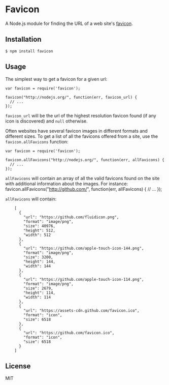 # Favicon

A Node.js module for finding the URL of a web site's
[favicon](http://en.wikipedia.org/wiki/Favicon).

## Installation

    $ npm install favicon

## Usage

The simplest way to get a favicon for a given url:

    var favicon = require('favicon');
 
    favicon("http://nodejs.org/", function(err, favicon_url) {
      // ...
    });

`favicon_url` will be the url of the highest resolution favicon found (if any icon is discovered) and `null` otherwise.


Often websites have several favicon images in different formats and different sizes. To get a list of all the favicons offered from a site, use the `favicon.allFavicons` function:

    var favicon = require('favicon');
  
    favicon.allFavicons("http://nodejs.org/", function(err, allFavicons) {
      // ...
    });

`allFavicons` will contain an array of all the valid favicons found on the site with additional information about the images. For instance:
		favicon.allFavicons("http://github.com/", function(err, allFavicons) {
      // ...
    });

`allFavicons` will contain:

		[
		  {
		    "url": "https://github.com/fluidicon.png",
		    "format": "image/png",
		    "size": 40976,
		    "height": 512,
		    "width": 512
		  },
		  {
		    "url": "https://github.com/apple-touch-icon-144.png",
		    "format": "image/png",
		    "size": 3200,
		    "height": 144,
		    "width": 144
		  },
		  {
		    "url": "https://github.com/apple-touch-icon-114.png",
		    "format": "image/png",
		    "size": 2679,
		    "height": 114,
		    "width": 114
		  },
		  {
		    "url": "https://assets-cdn.github.com/favicon.ico",
		    "format": "icon",
		    "size": 6518
		  },
		  {
		    "url": "https://github.com/favicon.ico",
		    "format": "icon",
		    "size": 6518
		  }
		]

## License

MIT
